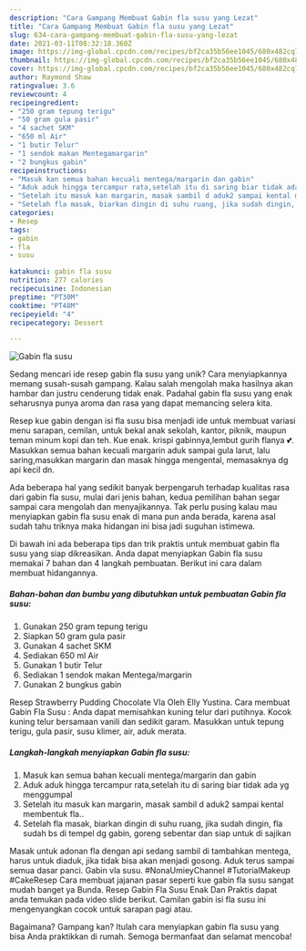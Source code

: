 ```yaml
---
description: "Cara Gampang Membuat Gabin fla susu yang Lezat"
title: "Cara Gampang Membuat Gabin fla susu yang Lezat"
slug: 634-cara-gampang-membuat-gabin-fla-susu-yang-lezat
date: 2021-03-11T08:32:18.360Z
image: https://img-global.cpcdn.com/recipes/bf2ca35b56ee1045/680x482cq70/gabin-fla-susu-foto-resep-utama.jpg
thumbnail: https://img-global.cpcdn.com/recipes/bf2ca35b56ee1045/680x482cq70/gabin-fla-susu-foto-resep-utama.jpg
cover: https://img-global.cpcdn.com/recipes/bf2ca35b56ee1045/680x482cq70/gabin-fla-susu-foto-resep-utama.jpg
author: Raymond Shaw
ratingvalue: 3.6
reviewcount: 4
recipeingredient:
- "250 gram tepung terigu"
- "50 gram gula pasir"
- "4 sachet SKM"
- "650 ml Air"
- "1 butir Telur"
- "1 sendok makan Mentegamargarin"
- "2 bungkus gabin"
recipeinstructions:
- "Masuk kan semua bahan kecuali mentega/margarin dan gabin"
- "Aduk aduk hingga tercampur rata,setelah itu di saring biar tidak ada yg menggumpal"
- "Setelah itu masuk kan margarin, masak sambil d aduk2 sampai kental membentuk fla.."
- "Setelah fla masak, biarkan dingin di suhu ruang, jika sudah dingin, fla sudah bs di tempel dg gabin, goreng sebentar dan siap untuk di sajikan"
categories:
- Resep
tags:
- gabin
- fla
- susu

katakunci: gabin fla susu 
nutrition: 277 calories
recipecuisine: Indonesian
preptime: "PT30M"
cooktime: "PT48M"
recipeyield: "4"
recipecategory: Dessert

---
```



![Gabin fla susu](https://img-global.cpcdn.com/recipes/bf2ca35b56ee1045/680x482cq70/gabin-fla-susu-foto-resep-utama.jpg)

Sedang mencari ide resep gabin fla susu yang unik? Cara menyiapkannya memang susah-susah gampang. Kalau salah mengolah maka hasilnya akan hambar dan justru cenderung tidak enak. Padahal gabin fla susu yang enak seharusnya punya aroma dan rasa yang dapat memancing selera kita.

Resep kue gabin dengan isi fla susu bisa menjadi ide untuk membuat variasi menu sarapan, cemilan, untuk bekal anak sekolah, kantor, piknik, maupun teman minum kopi dan teh. Kue enak. krispi gabinnya,lembut gurih flanya 💕. Masukkan semua bahan kecuali margarin aduk sampai gula larut, lalu saring,masukkan margarin dan masak hingga mengental, memasaknya dg api kecil dn.

Ada beberapa hal yang sedikit banyak berpengaruh terhadap kualitas rasa dari gabin fla susu, mulai dari jenis bahan, kedua pemilihan bahan segar sampai cara mengolah dan menyajikannya. Tak perlu pusing kalau mau menyiapkan gabin fla susu enak di mana pun anda berada, karena asal sudah tahu triknya maka hidangan ini bisa jadi suguhan istimewa.


Di bawah ini ada beberapa tips dan trik praktis untuk membuat gabin fla susu yang siap dikreasikan. Anda dapat menyiapkan Gabin fla susu memakai 7 bahan dan 4 langkah pembuatan. Berikut ini cara dalam membuat hidangannya.

<!--inarticleads1-->

##### Bahan-bahan dan bumbu yang dibutuhkan untuk pembuatan Gabin fla susu:

1. Gunakan 250 gram tepung terigu
1. Siapkan 50 gram gula pasir
1. Gunakan 4 sachet SKM
1. Sediakan 650 ml Air
1. Gunakan 1 butir Telur
1. Sediakan 1 sendok makan Mentega/margarin
1. Gunakan 2 bungkus gabin


Resep Strawberry Pudding Chocolate Vla Oleh Elly Yustina. Cara membuat Gabin Fla Susu : Anda dapat memisahkan kuning telur dari putihnya. Kocok kuning telur bersamaan vanili dan sedikit garam. Masukkan untuk tepung terigu, gula pasir, susu klimer, air, aduk merata. 

<!--inarticleads2-->

##### Langkah-langkah menyiapkan Gabin fla susu:

1. Masuk kan semua bahan kecuali mentega/margarin dan gabin
1. Aduk aduk hingga tercampur rata,setelah itu di saring biar tidak ada yg menggumpal
1. Setelah itu masuk kan margarin, masak sambil d aduk2 sampai kental membentuk fla..
1. Setelah fla masak, biarkan dingin di suhu ruang, jika sudah dingin, fla sudah bs di tempel dg gabin, goreng sebentar dan siap untuk di sajikan


Masak untuk adonan fla dengan api sedang sambil di tambahkan mentega, harus untuk diaduk, jika tidak bisa akan menjadi gosong. Aduk terus sampai semua dasar panci. Gabin vla susu. #NonaUmieyChannel #TutorialMakeup #CakeResep Cara membuat jajanan pasar seperti kue gabin fla susu sangat mudah banget ya Bunda. Resep Gabin Fla Susu Enak Dan Praktis dapat anda temukan pada video slide berikut. Camilan gabin isi fla susu ini mengenyangkan cocok untuk sarapan pagi atau. 

Bagaimana? Gampang kan? Itulah cara menyiapkan gabin fla susu yang bisa Anda praktikkan di rumah. Semoga bermanfaat dan selamat mencoba!
